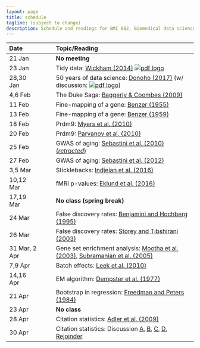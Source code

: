 ```yaml
---
layout: page
title: schedule
tagline: (subject to change)
description: Schedule and readings for BMI 882, Biomedical data science scholarly literature
---
```


| Date    | &nbsp;&nbsp;&nbsp;&nbsp;   | Topic/Reading  |
| :------ | -- | :----- |
| 21 Jan      |    | **No meeting** |
| 23 Jan      |    | Tidy data: [Wickham (2014)](https://doi.org/10.18637/jss.v059.i10) [![pdf logo](https://kbroman.org/pages/icons16/pdf-icon.png)](https://www.jstatsoft.org/index.php/jss/article/view/v059i10/v59i10.pdf) |
| 28,30 Jan   |    | 50 years of data science: [Donoho (2017)](https://doi.org/10.1080/10618600.2017.1384734) (w/ discussion: [![pdf logo](https://kbroman.org/pages/icons16/pdf-icon.png)](https://www.biostat.wisc.edu/~kbroman/blog/50_years_datasci_with_disc.pdf))
| 4,6 Feb     |    | The Duke Saga: [Baggerly & Coombes (2009)](https://projecteuclid.org/euclid.aoas/1267453942)
| 11 Feb      |    | Fine-mapping of a gene: [Benzer (1955)](https://doi.org/10.1073/pnas.41.6.344)
| 13 Feb      |    | Fine-mapping of a gene: [Benzer (1959)](https://doi.org/10.1073/pnas.45.11.1607)
| 18 Feb      |    | Prdm9: [Myers et al. (2010)](https://doi.org/10.1126/science.1182363)
| 20 Feb      |    | Prdm9: [Parvanov et al. (2010)](https://doi.org/10.1126/science.1181495)
| 25 Feb      |    | GWAS of aging: [Sebastini et al. (2010) (_retracted_)](https://doi.org/10.1126/science.1190532)
| 27 Feb      |    | GWAS of aging: [Sebastini et al. (2012)](https://doi.org/10.1371/journal.pone.0029848)
| 3,5 Mar     |    | Sticklebacks: [Indjeian et al. (2016)](https://doi.org/10.1016/j.cell.2015.12.007)
| 10,12 Mar   |    | fMRI p-values: [Eklund et al. (2016)](https://doi.org/10.1073/pnas.1602413113)
| 17,19 Mar   |    | **No class (spring break)** |
| 24 Mar      |    | False discovery rates: [Benjamini and Hochberg (1995)](https://doi.org/10.1111/j.2517-6161.1995.tb02031.x)
| 26 Mar      |    | False discovery rates: [Storey and Tibshirani (2003)](https://doi.org/10.1073/pnas.1530509100)
| 31 Mar, 2 Apr |    | Gene set enrichment analysis: [Mootha et al. (2003)](https://doi.org/10.1038/ng1180), [Subramanian et al. (2005)](https://doi.org/10.1073/pnas.0506580102)
| 7,9 Apr     |    |  Batch effects: [Leek et al. (2010)](https://doi.org/10.1038/nrg2825)
| 14,16 Apr   |    | EM algorithm: [Dempster et al. (1977)](https://www.jstor.org/stable/2984875)
| 21 Apr      |    | Bootstrap in regression: [Freedman and Peters (1984)](https://www.jstor.org/stable/2288341)
| 23 Apr      |    | **No class**
| 28 Apr      |    | Citation statistics: [Adler et al. (2009)](https://projecteuclid.org/euclid.ss/1255009002)
| 30 Apr      |    | Citation statistics: Discussion [A](https://doi.org/10.1214/09-STS285A), [B](https://doi.org/10.1214/09-STS285B), [C](https://doi.org/10.1214/09-STS285C), [D](https://doi.org/10.1214/09-STS285D), [Rejoinder](https://doi.org/10.1214/09-STS285REJ)
